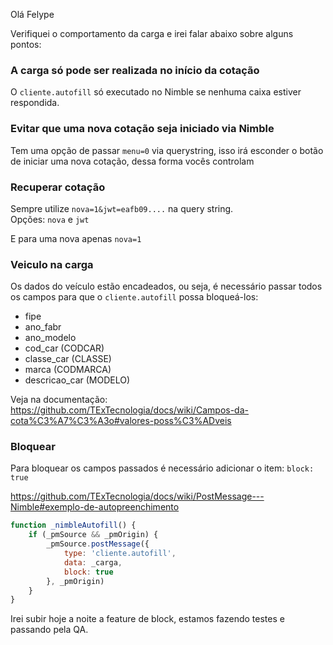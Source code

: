 Olá Felype

Verifiquei o comportamento da carga e irei falar abaixo sobre alguns pontos:


### A carga só pode ser realizada no início da cotação

O `cliente.autofill` só executado no Nimble se nenhuma caixa estiver respondida.


### Evitar que uma nova cotação seja iniciado via Nimble

Tem uma opção de passar `menu=0` via querystring, isso irá esconder o botão de iniciar uma nova cotação, dessa forma vocês controlam

### Recuperar cotação

Sempre utilize `nova=1&jwt=eafb09....` na query string.  
Opções: `nova` e `jwt`

E para uma nova apenas `nova=1`


### Veiculo na carga

Os dados do veículo estão encadeados, ou seja, é necessário passar todos os campos para que o `cliente.autofill` possa bloqueá-los:

 - fipe
 - ano_fabr
 - ano_modelo
 - cod_car (CODCAR)
 - classe_car (CLASSE)
 - marca (CODMARCA)
 - descricao_car (MODELO)

Veja na documentação: https://github.com/TExTecnologia/docs/wiki/Campos-da-cota%C3%A7%C3%A3o#valores-poss%C3%ADveis


### Bloquear

Para bloquear os campos passados é necessário adicionar o item: `block: true`

https://github.com/TExTecnologia/docs/wiki/PostMessage---Nimble#exemplo-de-autopreenchimento

```js
function _nimbleAutofill() {
	if (_pmSource && _pmOrigin) {
		_pmSource.postMessage({
			type: 'cliente.autofill',
			data: _carga,
			block: true
		}, _pmOrigin)
	}
}
```

Irei subir hoje a noite a feature de block, estamos fazendo testes e passando pela QA.

